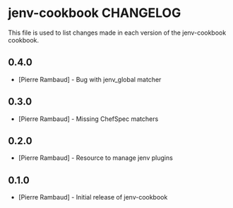 # jenv-cookbook CHANGELOG

This file is used to list changes made in each version of the jenv-cookbook cookbook.

## 0.4.0
- [Pierre Rambaud] - Bug with jenv_global matcher

## 0.3.0
- [Pierre Rambaud] - Missing ChefSpec matchers

## 0.2.0
- [Pierre Rambaud] - Resource to manage jenv plugins

## 0.1.0
- [Pierre Rambaud] - Initial release of jenv-cookbook
